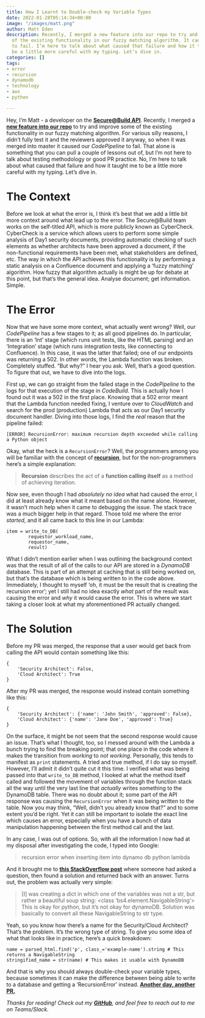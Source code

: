 ```yaml
---
title: How I Learnt to Double-check my Variable Types
date: 2022-01-28T05:14:34+00:00
image: "/images/matt.png"
author: Matt Eden
description: Recently, I merged a new feature into our repo to try and improve some
  of the existing functionality in our fuzzy matching algorithm. It caused our CodePipeline
  to fail. I’m here to talk about what caused that failure and how it taught me to
  be a little more careful with my typing. Let’s dive in.
categories: []
tags:
- error
- recursion
- dynamodb
- technology
- aws
- python

---
```

Hey, I’m Matt - a developer on the [**Secure@Build API**](https://github.customerlabs.com.au/iagcl/secure-build-nlp/). Recently, I merged a [**new feature into our repo**](https://github.customerlabs.com.au/iagcl/secure-build-nlp/pull/84) to try and improve some of the existing functionality in our fuzzy matching algorithm. For various silly reasons, I didn’t fully test it and the reviewers approved it anyway, so when it was merged into master it caused our _CodePipeline_ to fail. That alone is something that you can pull a couple of lessons out of, but I’m not here to talk about testing methodology or good PR practice. No, I’m here to talk about what caused that failure and how it taught me to be a little more careful with my typing. Let’s dive in.

# The Context

Before we look at what the error is, I think it’s best that we add a little bit more context around what lead up to the error. The Secure@Build team works on the self-titled API, which is more publicly known as CyberCheck. CyberCheck is a service which allows users to perform some simple analysis of Day1 security documents, providing automatic checking of such elements as whether architects have been approved a document, if the non-functional requirements have been met, what stakeholders are defined, etc. The way in which the API achieves this functionality is by performing a static analysis on a Confluence document and applying a ‘fuzzy matching’ algorithm. How fuzzy that algorithm actually is might be up for debate at this point, but that’s the general idea. Analyse document; get information. Simple.

# The Error

Now that we have some more context, what actually went wrong? Well, our _CodePipeline_ has a few stages to it; as all good pipelines do. In particular, there is an ‘Int’ stage (which runs unit tests, like the HTML parsing) and an ‘Integration’ stage (which runs integration tests, like connecting to Confluence). In this case, it was the latter that failed; one of our endpoints was returning a 502. In other words, the Lambda function was broken. Completely stuffed. “But why?” I hear you ask. Well, that’s a good question. To figure that out, we have to dive into the logs.

First up, we can go straight from the failed stage in the _CodePipeline_ to the logs for that execution of the stage in _CodeBuild_. This is actually how I found out it was a 502 in the first place. Knowing that a 502 error meant that the Lambda function needed fixing, I venture over to _CloudWatch_ and search for the prod (production) Lambda that acts as our Day1 security document handler. Diving into those logs, I find the _real_ reason that the pipeline failed:

    [ERROR] RecursionError: maximum recursion depth exceeded while calling a Python object
    

Okay, what the heck is a `RecursionError`? Well, the programmers among you will be familiar with the concept of [**recursion**](https://www.cs.utah.edu/\~germain/PPS/Topics/recursion.html#:\~:text=Recursion%20is%20the%20process%20of,Take%20one%20step%20toward%20home.), but for the non-programmers here’s a simple explanation:

> **Recursion** describes the act of a **function calling itself** as a method of achieving iteration.

Now see, even though I had _absolutely no idea_ what had caused the error, I did at least already know what it meant based on the name alone. However, it wasn’t much help when it came to debugging the issue. The stack trace was a much bigger help in that regard. Those told me where the error _started_, and it all came back to this line in our Lambda:

    item = write_to_DB(
            requestor_workload_name,
            requestor_name,
            result)
    

What I didn’t mention earlier when I was outlining the background context was that the result of all of the calls to our API are stored in a _DynamoDB_ database. This is part of an attempt at caching that is still being worked on, but that’s the database which is being written to in the code above. Immediately, I thought to myself ‘oh, it must be the result that is creating the recursion error’; yet I still had no idea exactly _what_ part of the result was causing the error and _why_ it would cause the error. This is where we start taking a closer look at what my aforementioned PR actually changed.

# The Solution

Before my PR was merged, the response that a user would get back from calling the API would contain something like this:

    {
        'Security Architect': False,
        'Cloud Architect': True
    }
    

After my PR was merged, the response would instead contain something like this:

    {
        'Security Architect': {'name': 'John Smith', 'approved': False},
        'Cloud Architect': {'name': 'Jane Doe', 'approved': True}
    }
    

On the surface, it might be not seem that the second response would cause an issue. That’s what I thought, too, so I messed around with the Lambda a bunch trying to find the breaking point; that one place in the code where it makes the transition from _working_ to _not working_. Personally, this tends to manifest as `print` statements. A tried and true method, if I do say so myself. However, I’ll admit it didn’t quite cut it this time. I verified what was being passed into that `write_to_DB` method, I looked at what the method itself called and followed the movement of variables through the function stack all the way until the very last line that _actually_ writes something to the DynamoDB table. There was no doubt about it; some part of the API response was causing the `RecursionError` when it was being written to the table. Now you may think, “Well, didn’t you already know that?” and to some extent you’d be right. Yet it can still be important to isolate the exact line which causes an error, especially when you have a bunch of data manipulation happening between the first method call and the last.

In any case, I was out of options. So, with all the information I now had at my disposal after investigating the code, I typed into Google:

> recursion error when inserting item into dynamo db python lambda

And it brought me to [**this StackOverflow post**](https://stackoverflow.com/questions/65822810/why-do-i-get-recursionerror-only-for-1-case-using-the-same-variable-when-inserti) where someone had asked a question, then found a solution and returned back with an answer. Turns out, the problem was actually very simple:

> \[I\] was creating a dict in which one of the variables was not a str, but rather a beautiful soup string: <class ‘bs4.element.NavigableString’> This is okay for python, but it’s not okay for dynamoDB. Solution was basically to convert all these NavigableString to str type.

Yeah, so you know how there’s a name for the Security/Cloud Architect? That’s the problem. It’s the wrong type of string. To give you some idea of what that looks like in practice, here’s a quick breakdown:

    name = parsed_html.find('p', class_='example-name').string # This returns a NavigableString
    stringified_name = str(name) # This makes it usable with DynamoDB
    

And that is why you should always double-check your variable types, because sometimes it can make the difference between being able to write to a database and getting a ‘RecursionError’ instead. [**Another day, another PR.**](https://github.customerlabs.com.au/iagcl/secure-build-nlp/pull/87)

_Thanks for reading! Check out my_ [**_GitHub_**](https://github.customerlabs.com.au/matt-eden)_, and feel free to reach out to me on Teams/Slack._